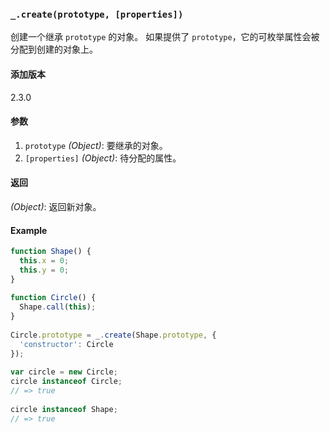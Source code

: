 ### `_.create(prototype, [properties])`[​](#_createprototype-properties "_createprototype-properties的直接链接")

创建一个继承 `prototype` 的对象。 如果提供了 `prototype`，它的可枚举属性会被分配到创建的对象上。

#### 添加版本

2.3.0

#### 参数

1.  `prototype` _(Object)_: 要继承的对象。
2.  `[properties]` _(Object)_: 待分配的属性。

#### 返回

_(Object)_: 返回新对象。

#### Example

```js
function Shape() {
  this.x = 0;
  this.y = 0;
}
 
function Circle() {
  Shape.call(this);
}
 
Circle.prototype = _.create(Shape.prototype, {
  'constructor': Circle
});
 
var circle = new Circle;
circle instanceof Circle;
// => true
 
circle instanceof Shape;
// => true

```